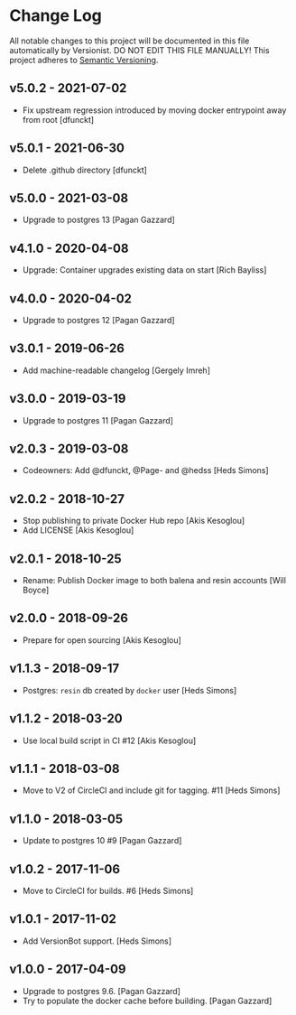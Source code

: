 # Change Log

All notable changes to this project will be documented in this file
automatically by Versionist. DO NOT EDIT THIS FILE MANUALLY!
This project adheres to [Semantic Versioning](http://semver.org/).

## v5.0.2 - 2021-07-02

* Fix upstream regression introduced by moving docker entrypoint away from root [dfunckt]

## v5.0.1 - 2021-06-30

* Delete .github directory [dfunckt]

## v5.0.0 - 2021-03-08

* Upgrade to postgres 13 [Pagan Gazzard]

## v4.1.0 - 2020-04-08

* Upgrade: Container upgrades existing data on start [Rich Bayliss]

## v4.0.0 - 2020-04-02

* Upgrade to postgres 12 [Pagan Gazzard]

## v3.0.1 - 2019-06-26

* Add machine-readable changelog [Gergely Imreh]

## v3.0.0 - 2019-03-19

* Upgrade to postgres 11 [Pagan Gazzard]

## v2.0.3 - 2019-03-08

* Codeowners: Add @dfunckt, @Page- and @hedss [Heds Simons]

## v2.0.2 - 2018-10-27

* Stop publishing to private Docker Hub repo [Akis Kesoglou]
* Add LICENSE [Akis Kesoglou]

## v2.0.1 - 2018-10-25

* Rename: Publish Docker image to both balena and resin accounts [Will Boyce]

## v2.0.0 - 2018-09-26

* Prepare for open sourcing [Akis Kesoglou]

## v1.1.3 - 2018-09-17

* Postgres: `resin` db created by `docker` user [Heds Simons]

## v1.1.2 - 2018-03-20

* Use local build script in CI #12 [Akis Kesoglou]

## v1.1.1 - 2018-03-08

* Move to V2 of CircleCI and include git for tagging. #11 [Heds Simons]

## v1.1.0 - 2018-03-05

* Update to postgres 10 #9 [Pagan Gazzard]

## v1.0.2 - 2017-11-06

* Move to CircleCI for builds. #6 [Heds Simons]

## v1.0.1 - 2017-11-02

* Add VersionBot support. [Heds Simons]

## v1.0.0 - 2017-04-09

* Upgrade to postgres 9.6. [Pagan Gazzard]
* Try to populate the docker cache before building. [Pagan Gazzard]